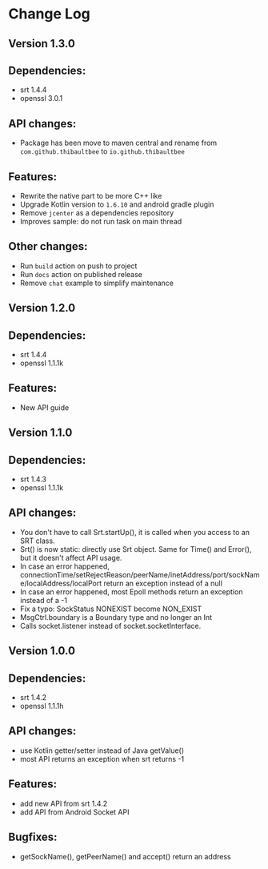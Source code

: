 Change Log
==========

Version 1.3.0
-------------

## Dependencies:

- srt 1.4.4
- openssl 3.0.1

## API changes:

- Package has been move to maven central and rename from `com.github.thibaultbee`
  to `io.github.thibaultbee`

## Features:

- Rewrite the native part to be more C++ like
- Upgrade Kotlin version to `1.6.10` and android gradle plugin
- Remove `jcenter` as a dependencies repository
- Improves sample: do not run task on main thread

## Other changes:

- Run `build` action on push to project
- Run `docs` action on published release
- Remove `chat` example to simplify maintenance

Version 1.2.0
-------------

## Dependencies:
- srt 1.4.4
- openssl 1.1.1k

## Features:
- New API guide

Version 1.1.0
-------------

## Dependencies:
- srt 1.4.3
- openssl 1.1.1k

## API changes:
- You don't have to call Srt.startUp(), it is called when you access to an SRT class.
- Srt() is now static: directly use Srt object. Same for Time() and Error(), but it doesn't affect API usage.
- In case an error happened, connectionTime/setRejectReason/peerName/inetAddress/port/sockName/localAddress/localPort return an exception instead of a null
- In case an error happened, most Epoll methods return an exception instead of a -1
- Fix a typo: SockStatus NONEXIST become NON_EXIST
- MsgCtrl.boundary is a Boundary type and no longer an Int
- Calls socket.listener instead of socket.socketInterface.

Version 1.0.0
-------------

## Dependencies:
- srt 1.4.2
- openssl 1.1.1h

## API changes:
- use Kotlin getter/setter instead of Java getValue()
- most API returns an exception when srt returns -1

## Features:
- add new API from srt 1.4.2
- add API from Android Socket API

## Bugfixes:
- getSockName(), getPeerName() and accept() return an address

